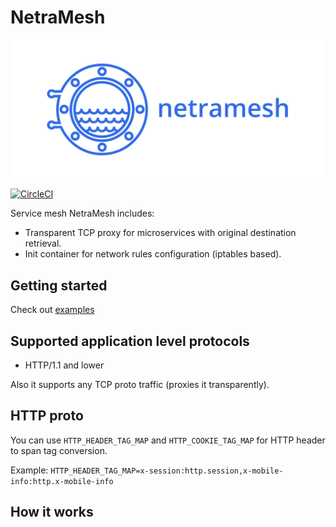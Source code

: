 # NetraMesh

![netramesh](media/logo.png)

[![CircleCI](https://circleci.com/gh/Lookyan/netramesh/tree/master.svg?style=svg)](https://circleci.com/gh/Lookyan/netramesh/tree/master)

Service mesh NetraMesh includes:
- Transparent TCP proxy for microservices with original destination retrieval.
- Init container for network rules configuration (iptables based).

## Getting started

Check out [examples](./examples)

## Supported application level protocols
- HTTP/1.1 and lower

Also it supports any TCP proto traffic (proxies it transparently).

## HTTP proto

You can use `HTTP_HEADER_TAG_MAP` and `HTTP_COOKIE_TAG_MAP` for HTTP header to span tag conversion.

Example: `HTTP_HEADER_TAG_MAP=x-session:http.session,x-mobile-info:http.x-mobile-info`

## How it works

